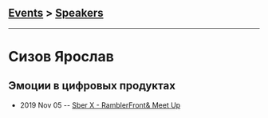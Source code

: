 ## [Events](../README.md) > [Speakers](../speakers.md)
---

# Сизов Ярослав

## Эмоции в цифровых продуктах
- 2019 Nov 05 -- [Sber X - RamblerFront&amp; Meet Up](https://www.youtube.com/watch?v=wM9gKTWseeA)    
